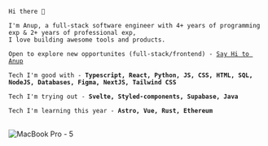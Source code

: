 <pre>
<code>
Hi there 👋

I'm Anup, a full-stack software engineer with 4+ years of programming exp & 2+ years of professional exp,
I love building awesome tools and products.

Open to explore new opportunites (full-stack/frontend) - <a href="mailto:aglawe.anup22@gmail.com">Say Hi to Anup</a>

Tech I'm good with - <b>Typescript, React, Python, JS, CSS, HTML, SQL, NodeJS, Databases, Figma, NextJS, Tailwind CSS</b>

Tech I'm trying out - <b>Svelte, Styled-components, Supabase, Java </b>

Tech I'm learning this year - <b>Astro, Vue, Rust, Ethereum </b>
</code>
</pre>
![MacBook Pro - 5](https://user-images.githubusercontent.com/29516633/222900456-fc851312-e8e9-45a0-91fa-aa289946fb1b.png)
